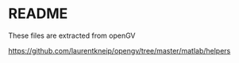 # README

These files are extracted from openGV

https://github.com/laurentkneip/opengv/tree/master/matlab/helpers


